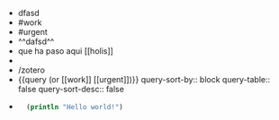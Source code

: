 - dfasd
- #work
- #urgent
- ^^dafsd^^
- que ha paso aqui [[holis]]
-
- /zotero
- {{query (or [[work]] [[urgent]])}}
  query-sort-by:: block
  query-table:: false
  query-sort-desc:: false
-
  ```clojure
    (println "Hello world!")
  ```
